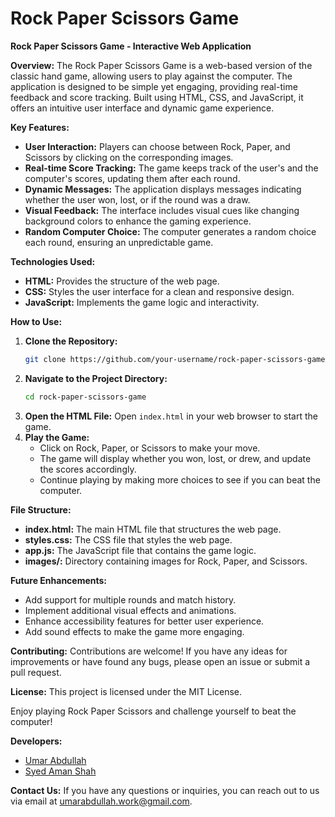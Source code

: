 # Rock Paper Scissors Game

**Rock Paper Scissors Game - Interactive Web Application**

**Overview:**
The Rock Paper Scissors Game is a web-based version of the classic hand game, allowing users to play against the computer. The application is designed to be simple yet engaging, providing real-time feedback and score tracking. Built using HTML, CSS, and JavaScript, it offers an intuitive user interface and dynamic game experience.

**Key Features:**
- **User Interaction:** Players can choose between Rock, Paper, and Scissors by clicking on the corresponding images.
- **Real-time Score Tracking:** The game keeps track of the user's and the computer's scores, updating them after each round.
- **Dynamic Messages:** The application displays messages indicating whether the user won, lost, or if the round was a draw.
- **Visual Feedback:** The interface includes visual cues like changing background colors to enhance the gaming experience.
- **Random Computer Choice:** The computer generates a random choice each round, ensuring an unpredictable game.

**Technologies Used:**
- **HTML:** Provides the structure of the web page.
- **CSS:** Styles the user interface for a clean and responsive design.
- **JavaScript:** Implements the game logic and interactivity.

**How to Use:**
1. **Clone the Repository:**
   ```bash
   git clone https://github.com/your-username/rock-paper-scissors-game.git
   ```
2. **Navigate to the Project Directory:**
   ```bash
   cd rock-paper-scissors-game
   ```
3. **Open the HTML File:**
   Open `index.html` in your web browser to start the game.
4. **Play the Game:**
   - Click on Rock, Paper, or Scissors to make your move.
   - The game will display whether you won, lost, or drew, and update the scores accordingly.
   - Continue playing by making more choices to see if you can beat the computer.

**File Structure:**
- **index.html:** The main HTML file that structures the web page.
- **styles.css:** The CSS file that styles the web page.
- **app.js:** The JavaScript file that contains the game logic.
- **images/:** Directory containing images for Rock, Paper, and Scissors.

**Future Enhancements:**
- Add support for multiple rounds and match history.
- Implement additional visual effects and animations.
- Enhance accessibility features for better user experience.
- Add sound effects to make the game more engaging.

**Contributing:**
Contributions are welcome! If you have any ideas for improvements or have found any bugs, please open an issue or submit a pull request.

**License:**
This project is licensed under the MIT License.

Enjoy playing Rock Paper Scissors and challenge yourself to beat the computer!

**Developers:**
- [Umar Abdullah](<https://github.com/umarabdullah-991>)
- [Syed Aman Shah](<https://github.com/amanxsyed>)

**Contact Us:**
If you have any questions or inquiries, you can reach out to us via email at [umarabdullah.work@gmail.com](mailto:umarabdullah.work@gmail.com).
